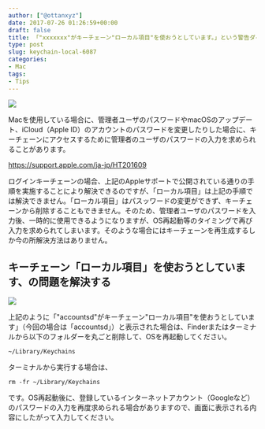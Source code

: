 ```yaml
---
author: ["@ottanxyz"]
date: 2017-07-26 01:26:59+00:00
draft: false
title: 「"xxxxxxx"がキーチェーン"ローカル項目"を使おうとしています。」という警告ダイアログが表示される場合の対処法
type: post
slug: keychain-local-6087
categories:
- Mac
tags:
- Tips
---
```


![](/uploads/2017/07/170726-5977eba152f81.jpg)

Macを使用している場合に、管理者ユーザのパスワードやmacOSのアップデート、iCloud（Apple ID）のアカウントのパスワードを変更したりした場合に、キーチェーンにアクセスするために管理者のユーザのパスワードの入力を求められることがあります。

<https://support.apple.com/ja-jp/HT201609>

ログインキーチェーンの場合、上記のAppleサポートで公開されている通りの手順を実施することにより解決できるのですが、「ローカル項目」は上記の手順では解決できません。「ローカル項目」はパスッワードの変更ができず、キーチェーンから削除することもできません。そのため、管理者ユーザのパスワードを入力後、一時的に使用できるようになりますが、OS再起動等のタイミングで再び入力を求められてしまいます。そのような場合にはキーチェーンを再生成するしか今の所解決方法はありません。

## キーチェーン「ローカル項目」を使おうとしています、の問題を解決する

![](/uploads/2017/07/170726-5977ec5c00c90.png)

上記のように「"accountsd"がキーチェーン"ローカル項目"を使おうとしています」（今回の場合は「accountsd」）と表示された場合は、Finderまたはターミナルから以下のフォルダーを丸ごと削除して、OSを再起動してください。

    ~/Library/Keychains

ターミナルから実行する場合は、

    rm -fr ~/Library/Keychains

です。OS再起動後に、登録しているインターネットアカウント（Googleなど）のパスワードの入力を再度求められる場合がありますので、画面に表示される内容にしたがって入力してください。

